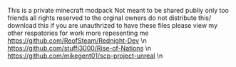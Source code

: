 This is a private minecraft modpack
Not meant to be shared publiy only too friends 
all rights reserved to the orginal owners
do not distribute this/ download this if you are unauthrized to have these files
please view my other respatories for work more repesenting me
https://github.com/ReofSteam/Rednight-Dev \n
https://github.com/stuffi3000/Rise-of-Nations \n 
https://github.com/mikegent01/scp-project-unreal \n
